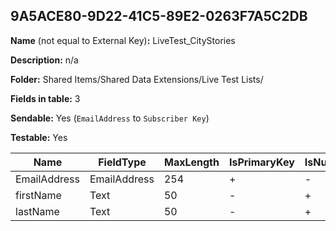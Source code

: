 ## 9A5ACE80-9D22-41C5-89E2-0263F7A5C2DB

**Name** (not equal to External Key)**:** LiveTest_CityStories

**Description:** n/a

**Folder:** Shared Items/Shared Data Extensions/Live Test Lists/

**Fields in table:** 3

**Sendable:** Yes (`EmailAddress` to `Subscriber Key`)

**Testable:** Yes

| Name | FieldType | MaxLength | IsPrimaryKey | IsNullable | DefaultValue |
| --- | --- | --- | --- | --- | --- |
| EmailAddress | EmailAddress | 254 | + | - |  |
| firstName | Text | 50 | - | + |  |
| lastName | Text | 50 | - | + |  |
